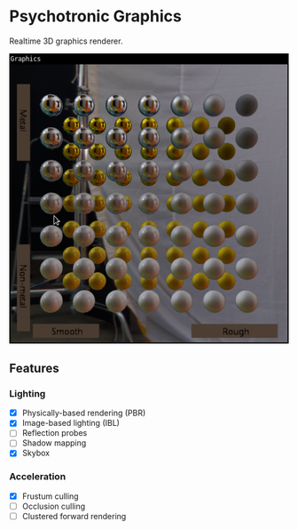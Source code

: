 # Psychotronic Graphics
Realtime 3D graphics renderer.

![Demo](demo.png)

## Features
### Lighting
* [x] Physically-based rendering (PBR)
* [x] Image-based lighting (IBL)
* [ ] Reflection probes
* [ ] Shadow mapping
* [x] Skybox
### Acceleration
* [x] Frustum culling
* [ ] Occlusion culling
* [ ] Clustered forward rendering
